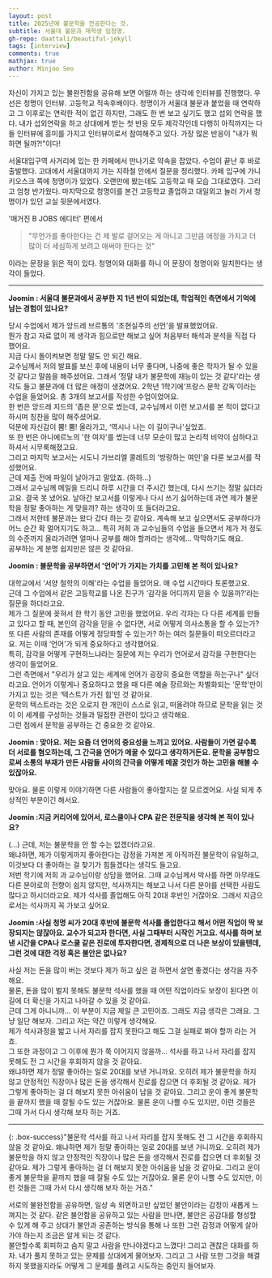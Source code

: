 ```yaml
---
layout: post
title: 2025년에 불문학을 전공한다는 것.
subtitle: 서울대 불문과 재학생 임청명.
gh-repo: daattali/beautiful-jekyll
tags: [interview]
comments: true
mathjax: true
author: Minjoo Seo
---
```


자신이 가지고 있는 불완전함을 공유해 보면 어떨까 하는 생각에 인터뷰를 진행했다. 우선은 청명이 인터뷰. 고등학교 직속후배이다. 청명이가 서울대 불문과 붙었을 때 연락하고 그 이후로는 연락한 적이 없긴 하지만, 그래도 한 번 보고 싶기도 했고 섭외 연락을 했다. 내가 섭외연락을 하고 상대에게 받는 첫 반응 모두 제각각인데 다행히 아직까지는 다들 인터뷰에 흥미를 가지고 인터뷰이로서 참여해주고 있다. 가장 많은 반응이 "내가 뭐 하면 될까?!"이다!  


서울대입구역 사거리에 있는 한 카페에서 만나기로 약속을 잡았다. 수업이 끝난 후 바로 출발했다. 고대에서 서울대까지 가는 지하철 안에서 질문을 정리했다. 카페 입구에 가니 키오스크 쪽에 청명이가 있었다. 오랜만에 봤는데도 고등학교 때 모습 그대로였다. 그리고 엄청 반가웠다. 마지막으로 청명이를 본건 고등학교 졸업하고 대일외고 놀러 가서 청명이가 있던 교실 뒷문에서였다.

'매거진 B JOBS 에디터' 편에서    
> "무언가를 좋아한다는 건 제 발로 걸어오는 게 아니고 그만큼 애정을 가지고 더 많이 더 세심하게 보려고 애써야 한다는 것"    

이라는 문장을 읽은 적이 있다.
청명이와 대화를 하니 이 문장이 청명이와 일치한다는 생각이 들었다.

---

**Joomin : 서울대 불문과에서 공부한 지 1년 반이 되었는데, 학업적인 측면에서 기억에 남는 경험이 있나요?**

당시 수업에서 제가 앙드레 브르통의 '초현실주의 선언'을 발표했었어요.  
뭔가 참고 자료 없이 제 생각과 힘으로만 해보고 싶어 처음부터 해석과 분석을 직접 다 했어요.  
지금 다시 돌이켜보면 정말 말도 안 되긴 해요.  
교수님께서 저의 발표를 보신 후에 내용이 너무 좋다며, 나중에 좋은 학자가 될 수 있을 것 같다고 말씀을 해주셨어요.
그래서 ‘정말 내가 불문학에 재능이 있는 것 같다'라는 생각도 들고 불문과에 더 많은 애정이 생겼어요.
2학년 1학기에‘프랑스 문학 강독’이라는 수업을 들었어요. 총 3개의 보고서를 작성한 수업이었어요.  
한 번은 앙드레 지드의 '좁은 문'으로 썼는데, 교수님께서 이런 보고서를 본 적이 없다고 하시며 칭찬을 많이 해주셨어요.  
덕분에 자신감이 뿜! 뿜! 올라가고, ‘역시나 나는 이 길이구나'싶었죠.  
또 한 번은 아니에르노의 '한 여자'를 썼는데 너무 모순이 많고 논리적 비약이 심하다고 하셔서 시무룩해졌고요.  
그리고 마지막 보고서는 시도니 가브리엘 콜레트의 '방랑하는 여인'을 다룬 보고서를 작성했어요.  
근데 제출 전에 파일이 날아가고 말았죠. (하하...)  
그래서 교수님께 메일을 드리니 하루 시간을 더 주시긴 했는데, 다시 쓰기는 정말 싫더라고요. 결국 못 냈어요.
날아간 보고서를 이렇게나 다시 쓰기 싫어하는데 과연 제가 불문학을 정말 좋아하는 게 맞을까? 하는 생각이 또 들더라고요.  
그래서 저한테 불문과는 왔다 갔다 하는 것 같아요. 계속해 보고 싶으면서도 공부하다가 어느 순간 확 멀어지기도 하고…
특히 저희 과 교수님들의 수업을 들으면서 제가 저 정도의 수준까지 올라가려면 얼마나 공부를 해야 할까라는 생각에… 막막하기도 해요.  
공부하는 게 분명 쉽지만은 않은 것 같아요.



**Joomin : 불문학을 공부하면서 '언어'가 가지는 가치를 고민해 본 적이 있나요?**

대학교에서 ‘서양 철학의 이해'라는 수업을 들었어요. 매 수업 시간마다 토론했고요.  
근데 그 수업에서 같은 고등학교를 나온 친구가 ‘감각을 어디까지 믿을 수 있을까?’라는 질문을 하더라고요.  
제가 그 질문에 꽂혀서 한 학기 동안 고민을 했었어요.
우리 각자는 다 다른 세계를 만들고 있다고 할 때, 본인의 감각을 믿을 수 없다면, 서로 어떻게 의사소통을 할 수 있는가?  
또 다른 사람의 존재를 어떻게 정당화할 수 있는가? 하는 여러 질문들이 떠오르더라고요.
저는 이때 ‘언어'가 되게 중요하다고 생각했어요.  
특히, 감각을 어떻게 구현하느냐라는 질문에 저는 우리가 언어로서 감각을 구현한다는 생각이 들었어요.  
그런 측면에서 "우리가 살고 있는 세계에 언어가 굉장히 중요한 역할을 하는구나" 싶더라고요.
언어가 이렇게나 중요하다고 했을 때 다른 예술 장르와는 차별화되는 ‘문학'만이 가지고 있는 것은 ‘텍스트가 가진 힘'인 것 같아요.  
문학의 텍스트라는 것은 오로지 한 개인이 스스로 읽고, 떠올려야 하므로 문학을 읽는 것이 이 세계를 구성하는 것들과 밀접한 관련이 있다고 생각해요.  
그런 점에서 문학을 공부하는 건 중요한 것 같아요.


**Joomin  : 맞아요. 저는 요즘 더 언어의 중요성을 느끼고 있어요. 사람들이 가면 갈수록 더 서로를 혐오하는데, 그 간극을 언어가 메꿀 수 있다고 생각하거든요.  문학을 공부함으로써 소통의 부재가 만든 사람들 사이의 간극을 어떻게 메꿀 것인가 하는 고민을 해볼 수 있잖아요.**

맞아요. 물론 이렇게 이야기하면 다른 사람들이 좋아할지는 잘 모르겠어요. 사실 되게 추상적인 부분이긴 해서요.

**Joomin :지금 커리어에 있어서, 로스쿨이나 CPA 같은 전문직을 생각해 본 적이 있나요?**

(...) 근데, 저는 불문학을 안 할 수는 없겠더라고요.  
왜냐하면, 제가 이렇게까지 좋아한다는 감정을 가져본 게 아직까진 불문학이 유일하고, 이것보다 더 좋아하는 걸 찾기가 힘들겠다는 생각도 들고요.  
저번 학기에 저희 과 교수님이랑 상담을 했어요.  그때 교수님께서 박사를 하면 아무래도 다른 분야로의 전향이 쉽지 않지만, 석사까지는 해보고 나서 다른 분야를 선택한 사람도 많다고 하시더라고요.  제가 석사를 졸업해도 아직 20대 후반인 거잖아요. 그래서 지금으로서는 석사까지 꼭 가보고 싶어요.

**Joomin :사실 청명 씨가 20대 후반에 불문학 석사를 졸업한다고 해서 어떤 직업이 딱 보장되지는 않잖아요. 교수가 되고자 한다면, 사실 그때부터 시작인 거고요. 석사를 하며 보낸 시간을 CPA나 로스쿨 같은 진로에 투자한다면, 경제적으로 더 나은 보상이 있을텐데, 그런 것에 대한 걱정 혹은 불안은 없나요?**

사실 저는 돈을 많이 버는 것보다 제가 하고 싶은 걸 하면서 살면 좋겠다는 생각을 자주 해요.  
물론, 돈을 많이 벌지 못해도 불문학 석사를 했을 때 어떤 직업이라도 보장이 된다면 이 길에 더 확신을 가지고 나아갈 수 있을 것 같아요.  
근데 그게 아니니까… 이 부분이 지금 제일 큰 고민이죠. 그래도 지금 생각은 그래요. 그냥 일단 해보자.
그리고 저는 약간 이렇게 생각해요.  
제가 석사과정을 밟고 나서 자리를 잡지 못한다고 해도 그걸 실패로 봐야 할까 라는 거죠.  
그 또한 과정이고 그 이후에 뭔가 쭉 이어지지 않을까…
석사를 하고 나서 자리를 잡지 못해도 전 그 시간을 후회하지 않을 것 같아요.  
왜냐하면 제가 정말 좋아하는 일로 20대를 보낸 거니까요.
오히려 제가 불문학을 하지 않고 안정적인 직장이나 많은 돈을 생각해서 진로를 잡으면 더 후회될 것 같아요. 
제가 그렇게 좋아하는 걸 더 해보지 못한 아쉬움이 남을 것 같아요. 
그리고 운이 좋게 불문학을 끝까지 했을 때 잘될 수도 있는 거잖아요. 
물론 운이 나쁠 수도 있지만, 이런 것들은 그때 가서 다시 생각해 보자 하는 거죠.

---
{: .box-success}"불문학 석사를 하고 나서 자리를 잡지 못해도 전 그 시간을 후회하지 않을 것 같아요. 왜냐하면 제가 정말 좋아하는 일로 20대를 보낸 거니까요. 오히려 제가 불문학을 하지 않고 안정적인 직장이나 많은 돈을 생각해서 진로를 잡으면 더 후회될 것 같아요. 제가 그렇게 좋아하는 걸 더 해보지 못한 아쉬움을 남을 것 같아요. 그리고 운이 좋게 불문학을 끝까지 했을 때 잘될 수도 있는 거잖아요. 물론 운이 나쁠 수도 있지만, 이런 것들은 그때 가서 다시 생각해 보자 하는 거죠."

서로의 불완전함을 공유하면, 일상 속 외면하고만 싶었던 불안이라는 감정이 새롭게 느껴지는 것 같다. 같은 불안함을 공유하고 있는 사람을 만나면, 불안은 공감대를 형성할 수 있게 해 주고 상대가 불안과 공존하는 방식을 통해 나 또한 그런 감정과 어떻게 살아가야 하는지 조금은 알게 되는 것 같다.  
불안할수록 회피하고 숨지 말고 사람을 만나야겠다고 느꼈다! 그리고 괜찮은 대화를 하자. 내가 풀지 못하고 있는 문제를 상대에게 물어보자. 그리고 그 사람 또한 그것을 해결하지 못했을지라도 어떻게 그 문제를 풀려고 시도하는 중인지 들어보자. 

